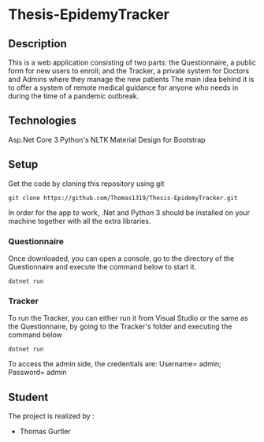 # Thesis-EpidemyTracker

## Description

This is a web application consisting of two parts: the Questionnaire, a public form for new users to enroll; and the Tracker, a private system for Doctors and Admins where they manage the new patients
The main idea behind it is to offer a system of remote medical guidance for anyone who needs in during the time of a pandemic outbreak.

## Technologies

Asp.Net Core 3
Python's NLTK
Material Design for Bootstrap

## Setup

Get the code by cloning this repository using git

```
git clone https://github.com/Thomas1319/Thesis-EpidemyTracker.git
```

In order for the app to work, .Net and Python 3 should be installed on your machine together with all the extra libraries.

### Questionnaire

Once downloaded, you can open a console, go to the directory of the Questionnaire and execute the command below to start it.
```
dotnet run
```


### Tracker
To run the Tracker, you can either run it from Visual Studio or the same as the Questionnaire, by going to the Tracker's folder and executing the command below

```
dotnet run

```

To access the admin side, the credentials are: Username= admin; Password= admin

## Student
The project is realized by :
* Thomas Gurtler
